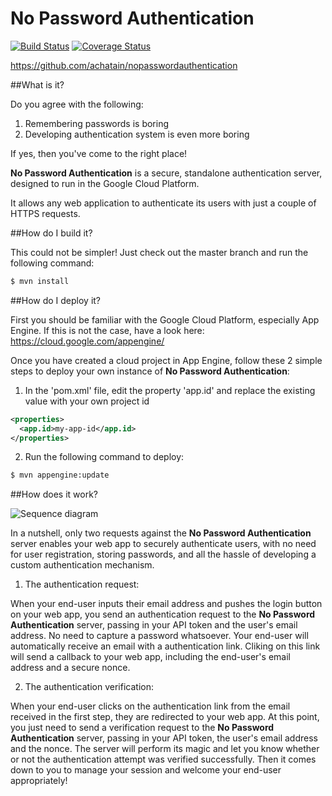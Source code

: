 No Password Authentication
=============================
[![Build Status](https://travis-ci.org/achatain/nopasswordauthentication.svg?branch=master)](https://travis-ci.org/achatain/nopasswordauthentication)
[![Coverage Status](https://coveralls.io/repos/github/achatain/nopasswordauthentication/badge.svg?branch=master)](https://coveralls.io/github/achatain/nopasswordauthentication?branch=master)

https://github.com/achatain/nopasswordauthentication

##What is it?

Do you agree with the following:

1. Remembering passwords is boring
2. Developing authentication system is even more boring

If yes, then you've come to the right place!

**No Password Authentication** is a secure, standalone authentication server, designed to run in the Google Cloud Platform.

It allows any web application to authenticate its users with just a couple of HTTPS requests.

##How do I build it?

This could not be simpler! Just check out the master branch and run the following command:

```bash
$ mvn install
```

##How do I deploy it?

First you should be familiar with the Google Cloud Platform, especially App Engine. If this is not the case, have a look here: https://cloud.google.com/appengine/

Once you have created a cloud project in App Engine, follow these 2 simple steps to deploy your own instance of **No Password Authentication**:

1. In the 'pom.xml' file, edit the property 'app.id' and replace the existing value with your own project id

 ```xml
 <properties>
   <app.id>my-app-id</app.id>
 </properties>
 ```

2. Run the following command to deploy:

 ```bash
 $ mvn appengine:update
 ```

##How does it work?

![Sequence diagram](https://www.websequencediagrams.com/cgi-bin/cdraw?lz=dGl0bGUgTm8gUGFzc3dvcmQgQXV0aGVudGljYXRpb24gZmxvdwoKVXNlci0-WW91ciB3ZWIgYXBwOiBMb2dpbiBSZXF1ZXN0CgAQDC0-ADYbc2VydmVyOgBYEABACAAZIS0-VXNlcjogRW1haWwgbm90aWYAgSQId2l0aCBhAIEyDmxpbmsAgTgHADIGQ2xpY2tzIAANDgCBTA4AgXQPY2FsbGJhY2sAgTIyVmVyAIEUCnIAgTgqAIIcI05vbmNlIHYAVgsAghckAIM0DgCBEg1vdXRjb21lAIM6DwCCZgZLaW5kIGdyZWV0aW5ncyA6LSkK&s=napkin)

In a nutshell, only two requests against the **No Password Authentication** server enables your web app to securely authenticate users, with no need for user registration, storing passwords, and all the hassle of developing a custom authentication mechanism.

1. The authentication request:

 When your end-user inputs their email address and pushes the login button on your web app, you send an authentication request to the **No Password Authentication** server, passing in your API token and the user's email address. No need to capture a password whatsoever. Your end-user will automatically receive an email with a authentication link. Cliking on this link will send a callback to your web app, including the end-user's email address and a secure nonce.

2. The authentication verification:

 When your end-user clicks on the authentication link from the email received in the first step, they are redirected to your web app. At this point, you just need to send a verification request to the **No Password Authentication** server, passing in your API token, the user's email address and the nonce. The server will perform its magic and let you know whether or not the authentication attempt was verified successfully. Then it comes down to you to manage your session and welcome your end-user appropriately!
